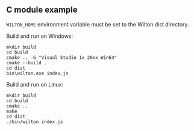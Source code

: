 C module example
----------------

`WILTON_HOME` environment variable must be set to the Wilton dist directory.

Build and run on Windows:

    mkdir build
    cd build
    cmake .. -G "Visual Studio 1x 20xx Win64"
    cmake --build .
    cd dist
    bin\wilton.exe index.js

Build and run on Linux:

    mkdir build
    cd build
    cmake ..
    make
    cd dist
    ./bin/wilton index.js
